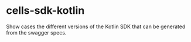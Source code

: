 # cells-sdk-kotlin
Show cases the different versions of the Kotlin SDK that can be generated from the swagger specs.

